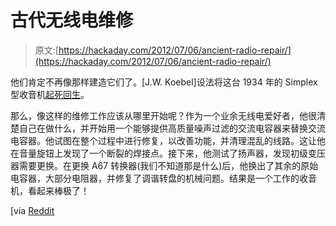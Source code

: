 # 古代无线电维修

> 原文:[https://hackaday.com/2012/07/06/ancient-radio-repair/](https://hackaday.com/2012/07/06/ancient-radio-repair/)

他们肯定不再像那样建造它们了。[J.W. Koebel]设法将这台 1934 年的 Simplex 型收音机[起死回生](http://blog.kf7lze.net/2012/06/27/fixing-a-1934-simplex-model-p-dual-band-vintage-radio-antique-radio-repair-log/)。

那么，像这样的维修工作应该从哪里开始呢？作为一个业余无线电爱好者，他很清楚自己在做什么，并开始用一个能够提供高质量噪声过滤的交流电容器来替换交流电容器。他试图在整个过程中进行修复，以改善功能，并清理混乱的线路。这让他在音量旋钮上发现了一个断裂的焊接点。接下来，他测试了扬声器，发现初级变压器需要更换。在更换 A67 转换器(我们不知道那是什么)后，他换出了其余的原始电容器，大部分电阻器，并修复了调谐转盘的机械问题。结果是一个工作的收音机，看起来棒极了！

[via [Reddit](http://www.reddit.com/r/electronics/comments/w08vh/brought_a_1934_shortwave_and_am_radio_back_to/)